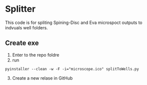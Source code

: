 # Splitter
This code is for spliting Spining-Disc and Eva microspoct outputs to indvuals well folders.

## Create exe
1. Enter to the repo foldre
2. run 
```
pyinstaller --clean -w -F -i="microscope.ico" splitToWells.py 
```
3. Create a new relase in GitHub 